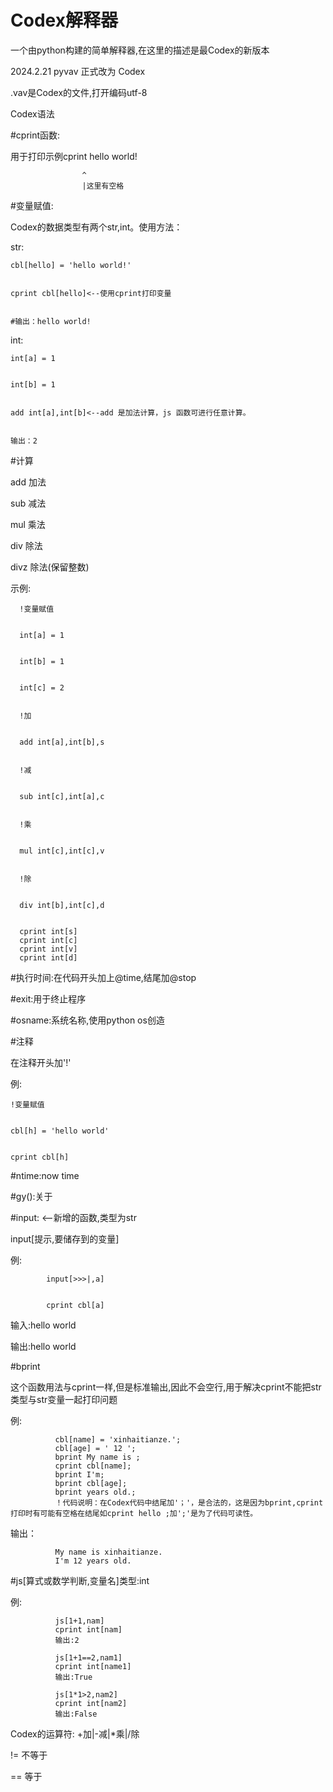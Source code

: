 # Codex解释器
一个由python构建的简单解释器,在这里的描述是最Codex的新版本


2024.2.21 pyvav 正式改为 Codex


.vav是Codex的文件,打开编码utf-8


Codex语法

#cprint函数:


  用于打印示例cprint hello world!
  
                    ^
                    |这里有空格

#变量赋值:


  Codex的数据类型有两个str,int。使用方法：

  
  str:

  
    cbl[hello] = 'hello world!'

    
    cprint cbl[hello]<--使用cprint打印变量

    
    #输出：hello world!

    
  int:

  
    int[a] = 1

    
    int[b] = 1

    
    add int[a],int[b]<--add 是加法计算，js 函数可进行任意计算。

    
    输出：2

    

#计算


  add 加法

  
  sub 减法

  
  mul 乘法

  
  div 除法

  
  divz 除法(保留整数)

  
  示例:

  
      !变量赋值

      
      int[a] = 1

      
      int[b] = 1

      
      int[c] = 2

      
      !加

      
      add int[a],int[b],s

      
      !减

      
      sub int[c],int[a],c

      
      !乘

      
      mul int[c],int[c],v

      
      !除

      
      div int[b],int[c],d

      
      cprint int[s]
      cprint int[c]
      cprint int[v]
      cprint int[d]
      

#执行时间:在代码开头加上@time,结尾加@stop



  

#exit:用于终止程序

  



#osname:系统名称,使用python os创造

  

#注释


  在注释开头加'!'

  
  例:

  
    !变量赋值

    
    cbl[h] = 'hello world'

    
    cprint cbl[h]



    
#ntime:now time



  
#gy():关于



#input: <--新增的函数,类型为str


input[提示,要储存到的变量]

        
例:

        
            input[>>>|,a]

            
            cprint cbl[a]

            
输入:hello world

            
输出:hello world




#bprint


这个函数用法与cprint一样,但是标准输出,因此不会空行,用于解决cprint不能把str类型与str变量一起打印问题


例:


              cbl[name] = 'xinhaitianze.';
              cbl[age] = ' 12 ';
              bprint My name is ;
              cprint cbl[name];
              bprint I'm;
              bprint cbl[age];
              bprint years old.;
              ！代码说明：在Codex代码中结尾加'；'，是合法的，这是因为bprint,cprint打印时有可能有空格在结尾如cprint hello ;加';'是为了代码可读性。

    
输出：


              My name is xinhaitianze.
              I'm 12 years old.


#js[算式或数学判断,变量名]类型:int


例:


              js[1+1,nam]
              cprint int[nam]
              输出:2

              js[1+1==2,nam1]
              cprint int[name1]
              输出:True

              js[1*1>2,nam2]
              cprint int[nam2]
              输出:False

              
Codex的运算符: +加|-减|*乘|/除


!= 不等于


== 等于
